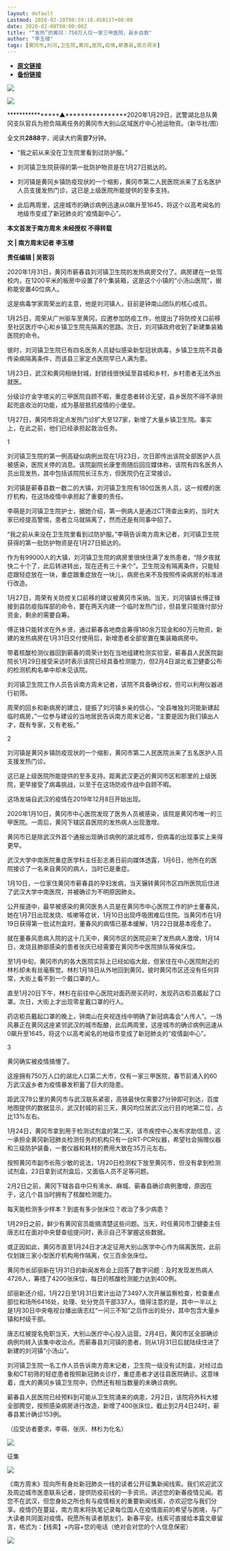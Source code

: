 ```yaml
---
layout: default
Lastmod: 2020-02-28T08:59:18.458137+00:00
date: 2020-02-08T00:00:00Z
title: "“发热”的黄冈：750万人仅一家三甲医院，县乡自救"
author: "李玉楼"
tags: [黄冈市,刘河,卫生院,黄冈,医院,疫情,蕲春县,南方周末]
---
```


* [**原文链接**](http://mp.weixin.qq.com/s?__biz=Njk5MTE1&mid=2652403844&idx=1&sn=b42a243bcd2d6f076f9bd05077d35a23&chksm=33d9850004ae0c16e584b3fd48294f4a72da8c4c7750e258b0145c2363d576d4ed051b3c2a2c#rd)
* [**备份链接**](http://archive.is/lAS29)


[![](/images/post/8a9380d1c9d44a084a45f1876dbc4564.jpg)](http://nfh5.sualyee.com/v3/idea/7tCGBrb5)

![](/images/post/58d0897acd76d79fbbc11cbc22ba529f.jpg)

****************▲****************2020年1月29日，武警湖北总队黄冈支队官兵为担负隔离任务的黄冈市大别山区域医疗中心抢运物资。（新华社/图）

  

全文共****2888****字，阅读大约需要**7**分钟。

*   “我之前从来没在卫生院里看到过防护服。”
    

*   刘河镇卫生院获得的第一批防护物资是在1月27日抵达的。
    

*   刘河镇是黄冈乡镇防疫现状的一个缩影，黄冈市第二人民医院派来了五名医护人员支援发热门诊，这已是上级医院所能提供的至多支持。
    

*   此后两周里，这座城市的确诊病例迅速从0飙升至1645，将这个以高考闻名的地级市变成了新冠肺炎的“疫情副中心”。
    

  

**本文首发于南方周末 未经授权 不得转载**

**文 | 南方周末记者 李玉楼**

**责任编辑 | 吴筱羽**

  

2020年1月31日，黄冈市蕲春县刘河镇卫生院的发热病房交付了。病房建在一处驾校内，在1200平米的板房中设置了8个集装箱，这是这个小镇的“小汤山医院”，据称能安置40位病人。

  

这是病毒学家周荣出的主意，他是刘河镇人，目前是钟南山团队的核心成员。

  

1月25日，周荣从广州驱车至黄冈，应邀参加防疫工作，他提出了将防控关口前移至社区医疗中心和乡镇卫生院先隔离的思路。次日，刘河镇政府收到了新建集装箱医院的命令。

  

彼时，刘河镇卫生院已有四名医务人员疑似感染新型冠状病毒，乡镇卫生院不具备传染病隔离条件，而该县三家定点医院早已人满为患。

  

1月23日，武汉和黄冈相继封城，封锁线很快延至县城和乡村，乡村患者无法外出就医。

  

分级诊疗金字塔尖的三甲医院自顾不暇，重症患者转诊无望，县乡医院不得不承担起兜底收治的功能，成为基层抵抗疫情的小堡垒。

  

1月27日，黄冈市将定点发热门诊扩大至127家，新增了大量乡镇卫生院。事实上，在此之前，他们已经承担起救治任务。

  

1

  

刘河镇卫生院的第一例高疑似病例出现在1月23日，次日即传出该院全部医护人员被感染，医院关停的消息。该院副院长康奎雨随后回应媒体称，该院有四名医务人员出现发热，其中包括该院院长汪东方，但医院仍在正常接诊。

  

刘河镇是蕲春县数一数二的大镇，刘河镇卫生院有180位医务人员，这一规模的医疗机构，在这场疫情中承担起了重要的责任。

  

李萌是刘河镇卫生院护士，据她介绍，第一例病人是通过CT筛查出来的，当时大家已经提高警惕，患者立马就隔离了，然而还是有同事中招了。

  

“我之前从来没在卫生院里看到过防护服。”李萌告诉南方周末记者，刘河镇卫生院获得的第一批防护物资是在1月27日抵达的。

  

作为有99000人的大镇，刘河镇卫生院的病房里很快住满了发热患者，“除夕夜就快二十个了，此后转进转出，现在还有三十来个”。卫生院没有隔离条件，只能轻症跟轻症放在一块，重症跟重症放在一块儿，病房也来不及按照传染病房的标准进行改造。

  

1月27日，周荣有关防控关口前移的建议被黄冈市采纳。当天，刘河镇镇长傅正锋接到县防疫指挥部的命令，要在两天内建一个临时发热门诊，但县里只能拨付部分资金，剩余的需要自筹。

  

傅正锋只能转求在外乡贤，通过蕲春各地商会筹得180余万现金和80万元物资，新建的发热病房在1月31日交付使用后，新增患者全部安置在集装箱病房中。

  

带着核酸检测仪器回到蕲春的周荣计划在当地组建检测实验室，蕲春县人民医院副院长1月29日接受采访时表示该院已经具备检测能力，但2月4日湖北省卫健委公布的检测机构名单中却未见该院。

  

刘河镇卫生院工作人员告诉南方周末记者，该院不具备确诊权，但可以利用仪器进行初筛。

  

周荣的回乡和新病房的建立，提振了刘河镇乡亲的信心，“全县唯独刘河能新建起临时病房，”一位参与建设的当地居民告诉南方周末记者，“主要是因为我们镇出人才，既有专家，又有老板。”

  

2

  

刘河镇是黄冈乡镇防疫现状的一个缩影，黄冈市第二人民医院派来了五名医护人员支援发热门诊。

  

这已是上级医院所能提供的至多支持。距离武汉更近的黄冈市区和那里的上级医院，更早接受了病毒挑战，以至于在这场防疫作战中自顾不暇。

  

这场发端自武汉的疫情在2019年12月8日开始出现。

  

2020年1月10日，黄冈市中心医院发现了医务人员被感染，该院是黄冈市唯一的三甲医院。一周后，黄冈下辖区县医院的发热病人出现激增。

  

黄冈市已是除武汉外首个通报出现确诊病例的湖北城市，但病毒的出现事实上来得更早。

  

武汉大学中南医院重症医学科主任彭志勇日前向媒体透露，1月6日，他所在的医院接诊了一名来自黄冈的病人，当时已是重症。

  

1月10日，一位家住黄冈市蕲春县的孕妇发病，当天辗转黄冈市区四所医院后住进了武汉大学中南医院，并被确诊为不明原因肺炎。

  

公开报道中，最早被感染的黄冈医务人员是在黄冈市中心医院工作的护士董春风，她在1月7日出现发烧、咳嗽等症状，1月10日出现呼吸困难后住院。当黄冈市在1月19日获得第一批试剂盒时，董春风的病情已基本缓解，1月22日就基本痊愈了。

  

就在董春风患病入院的这十几天中，黄冈市区的医院迎来了发热病人激增，1月14日，发烧且肺部感染的患者张庆已经需要在黄冈市中医院排队等候床位。

  

至1月中旬，黄冈市内的各大医院实际上已经如临大敌，但家住在中心医院附近的林杉却未有丝毫察觉。林杉1月18日从外地回到黄冈，彼时黄冈市区还没有任何异常，大街上看不到一个戴口罩的人。

  

直至1月20日下午，林杉在前往中心医院对面药房买药时，发现药店柜员戴起了口罩。次日，大街上才出现零星戴口罩的行人。

  

药店柜员戴起口罩的晚上，钟南山在央视连线中明确了新冠病毒会“人传人”。一场风暴正在黄冈这座紧邻武汉的城市酝酿，此后两周里，这座城市的确诊病例迅速从0飙升至1645，将这个以高考闻名的地级市变成了新冠肺炎的“疫情副中心”。

  

3

  

黄冈确实被疫情搞懵了。

  

这座拥有750万人口的湖北人口第二大市，仅有一家三甲医院，春节前涌入的60万武汉返乡者为疫情暴发积蓄了巨大的隐患。

  

距武汉78公里的黄冈市与武汉联系紧密，高铁最快仅需要27分钟即可到达，百度地图提供的数据显示，武汉封城的前三天，黄冈均位居武汉出行目的地第二位，占比13%左右。

  

1月24日，黄冈市拿到用于检测试剂盒的第二天，该市疾控中心发布求助信息，这一承担全黄冈新冠肺炎检测任务的机构只有一台RT-PCR仪器，希望社会捐赠仪器和三级防护装备，一套仪器和耗材的费用大致在35万元左右。

  

按照黄冈市副市长陈少敏的说法，1月20日检测权下放至黄冈市，但没有拿到检测试剂盒，23日拿到试剂盒后，又面临人员不足等问题。

  

2月2日之前，黄冈下辖各县中只有浠水、麻城、蕲春县确诊病例激增，原因在于，这几个县当时拥有了核酸检测能力。

  

每天能检测多少样本？到底有多少张床位？收治了多少病患？

  

1月29日之前，鲜少有黄冈官员能搞清楚这些问题。当天，时任黄冈市卫健委主任唐志红在面对中央督查组提问时，表示自己不掌握这些数据。

  

或正因如此，黄冈市直至1月24日才决定征用大别山医学中心作为隔离医院，此前仅划拨三家小型医疗机构用作隔离，仅三百余张床位。

  

黄冈市长邱丽新在1月31日的新闻发布会上回答了数字问题：及时发现发热病人4726人，筹措了4200张床位，每日的核酸检测能力达到400例。

  

邱丽新还介绍，1月22日至1月31日累计出动了3497人次开展监察检查，检查重点部位和场所6416处，处理、处分党员干部337人。值得注意的是，其中一半以上是1月30日中央电视台播出唐志红“一问三不知”之后作出的处分，其中包含大量乡镇和村级干部。

  

唐志红被提名免职当天，大别山医疗中心投入运营。2月4日，黄冈市区全部确诊病例均转入该集中收治点。而蕲春县刘河镇的患者，则从1月31日后就陆续住进了新建的刘河镇“小汤山”。

  

刘河镇卫生院一名工作人员告诉南方周末记者，卫生院一级没有试剂盒，对经过血象和CT初筛的轻症患者按照新冠肺炎诊疗，重症患者才送往县医院确诊。这意味着，庞大的黄冈乡镇卫生院中，仍然还有相当数量的未确诊病例。

  

蕲春县人民医院已经预料到可能从卫生院涌来的病患，2月2日，该院将外科大楼全部腾空，按照感染病房进行改造，新增了400张床位，截止到2月4日24时，蕲春县累计确诊153例。

  

（应受访者要求，李萌、张庆、林杉为化名）

  

![](/images/post/458f0f5b0676eb7f1a31039be5e9fa15.jpg)

征集

  

![](/images/post/6c682736f28f926572665e56db3af054.jpg)

《南方周末》现向所有身处新冠肺炎一线的读者公开征集新闻线索。我们欢迎武汉及周边城市医患联系记者，提供防疫前线的一手资讯，讲述您的新春疫情见闻。若您不在武汉，但您身处之所也有与疫情相关的重要新闻线索，亦欢迎您与我们分享。疫情仍在蔓延，南方周末将执笔记录每位国人在疫情面前的希望与困境，与广大读者共同面对疫情。祝愿所有读者朋友们，新春平安。线索可直接给本篇文章留言，格式为：【线索】+内容+您的电话（绝对会对您的个人信息保密）

[![](/images/post/6ca39585eb64c3e4bf99164ee24e80b7.jpg)](http://www.infzm.com/content/174984?from=nfzmwx)

